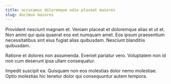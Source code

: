 ```yaml
---
title: accusamus doloremque odio placeat maiores
slug: ducimus maiores
---
```


Provident nesciunt magnam et. Veniam placeat et doloremque alias et ut et. Non animi qui quia quaerat eos est numquam amet. Eos ipsum praesentium necessitatibus sint eius fugiat alias quibusdam. Nesciunt blanditiis quibusdam.

Ratione et dolores non assumenda. Eveniet pariatur vero. Voluptatem non id non cum deserunt ipsa ullam consequatur.

Impedit suscipit ea. Quisquam non eos molestias dolor nemo molestiae. Optio molestias hic tenetur dolor qui consequuntur autem tempora.
